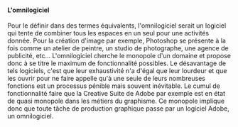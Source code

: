 #### L'omnilogiciel

Pour le définir dans des termes équivalents, l'omnilogiciel serait un logiciel qui tente de combiner tous les espaces en un seul pour une activités donnée. Pour la création d'image par exemple, Photoshop se présente à la fois comme un atelier de peintre, un studio de photographe, une agence de publicité, etc... L'omnilogiciel cherche le monopole d'un domaine et propose donc à se titre le maximum de fonctionnalité possibles. Le désavantage de tels logiciels, c'est que leur exhaustivité n'a d'égal que leur lourdeur et que les ouvrir pour ne faire appelle qu'à une seule de leurs nombreuses fonctions est un processus pénible mais souvent inévitable. Le cumul de fonctionnalité faire que la Creative Suite de Adobe par exemple est en état de quasi monopole dans les métiers du graphisme. Ce monopole implique donc que toute tâche de production graphique passe par un logiciel Adobe, un omnilogiciel.